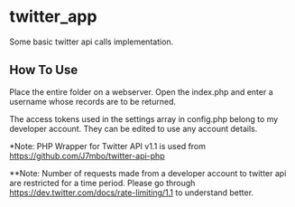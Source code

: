 twitter_app
===========

Some basic twitter api calls implementation.

## How To Use
Place the entire folder on a webserver. Open the index.php and enter a username whose records are to be returned.

The access tokens used in the settings array in config.php belong to my developer account. They can be edited to use any account details. 

*Note: PHP Wrapper for Twitter API v1.1 is used from https://github.com/J7mbo/twitter-api-php

**Note: Number of requests made from a developer account to twitter api are restricted for a time period. Please go through https://dev.twitter.com/docs/rate-limiting/1.1 to understand better.
